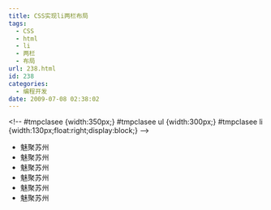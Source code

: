 ```yaml
---
title: CSS实现li两栏布局
tags:
  - CSS
  - html
  - li
  - 两栏
  - 布局
url: 238.html
id: 238
categories:
  - 编程开发
date: 2009-07-08 02:38:02
---
```


<!\-\- #tmpclasee {width:350px;} #tmpclasee ul {width:300px;} #tmpclasee li {width:130px;float:right;display:block;} -->

*   魅聚苏州
*   魅聚苏州
*   魅聚苏州
*   魅聚苏州
*   魅聚苏州
*   魅聚苏州